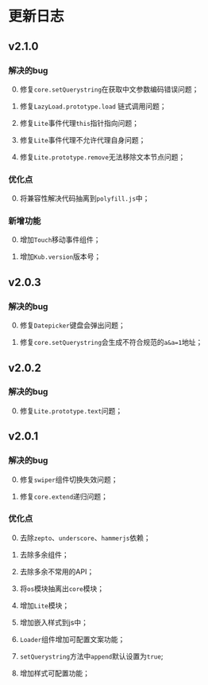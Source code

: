 # 更新日志

## v2.1.0

### 解决的bug

0. 修复`core.setQuerystring`在获取中文参数编码错误问题；

0. 修复`LazyLoad.prototype.load` 链式调用问题；

0. 修复`Lite`事件代理`this`指针指向问题；

0. 修复`Lite`事件代理不允许代理自身问题；

0. 修复`Lite.prototype.remove`无法移除文本节点问题；

### 优化点

0. 将兼容性解决代码抽离到`polyfill.js`中；

### 新增功能

0. 增加`Touch`移动事件组件；

0. 增加`Kub.version`版本号；

## v2.0.3

### 解决的bug

0. 修复`Datepicker`键盘会弹出问题；

0. 修复`core.setQuerystring`会生成不符合规范的`a&a=1`地址；

## v2.0.2

### 解决的bug

0. 修复`Lite.prototype.text`问题；

## v2.0.1

### 解决的bug

0. 修复`swiper`组件切换失效问题；

0. 修复`core.extend`递归问题；

### 优化点

0. 去除`zepto`、`underscore`、`hammerjs`依赖；

0. 去除多余组件；

0. 去除多余不常用的API；

0. 将`os`模块抽离出`core`模块；

0. 增加`Lite`模块；

0. 增加嵌入样式到js中；

0. `Loader`组件增加可配置文案功能；

0. `setQuerystring`方法中`append`默认设置为`true`;

0. 增加样式可配置功能；
